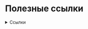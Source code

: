 # Полезные ссылки
<details>
  <summary>Ссылки</summary>

- [METANIT.COM/EF](https://metanit.com/sharp/efcore/7.3.php)
- []()
</details>
